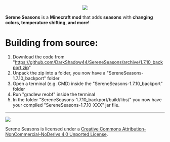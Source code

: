 <p align="center"><img src="https://i.imgur.com/q2btuwh.png"></p>

**Serene Seasons** is a **Minecraft mod** that adds **seasons** with **changing colors, temperature shifting, and more!**

# Building from source:

1. Download the code from "https://github.com/DarkShadow44/SereneSeasons/archive/1.7.10_backport.zip"
2. Unpack the zip into a folder, you now have a "SereneSeasons-1.7.10_backport" folder
3. Open a terminal (e.g. CMD) inside the "SereneSeasons-1.7.10_backport" folder
4. Run "gradlew reobf" inside the terminal
5. In the folder "SereneSeasons-1.7.10_backport/build/libs/" you now have your compiled "SereneSeasons-1.7.10-XXX" jar file.


-----------------

 [<img src="http://i.creativecommons.org/l/by-nc-nd/3.0/88x31.png">](http://creativecommons.org/licenses/by-nc-nd/4.0/deed.en_US)

Serene Seasons is licensed under a [Creative Commons Attribution-NonCommercial-NoDerivs 4.0 Unported License](http://creativecommons.org/licenses/by-nc-nd/4.0/deed.en_US).
